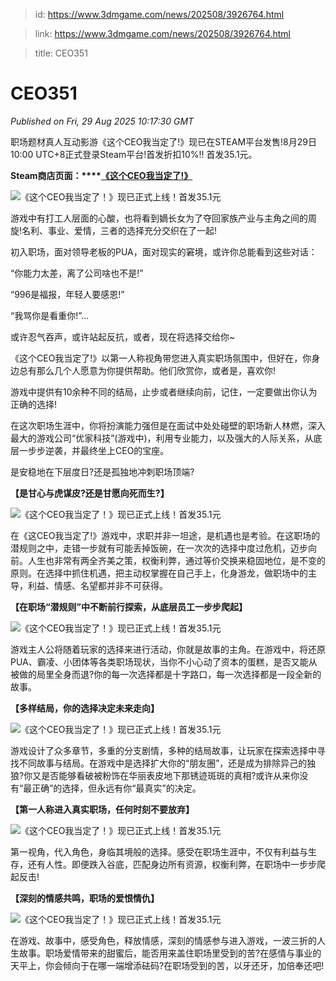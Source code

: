 > id: https://www.3dmgame.com/news/202508/3926764.html

> link: https://www.3dmgame.com/news/202508/3926764.html

> title: CEO351

# CEO351
_Published on Fri, 29 Aug 2025 10:17:30 GMT_

职场题材真人互动影游《这个CEO我当定了!》现已在STEAM平台发售!8月29日10:00 UTC+8正式登录Steam平台!首发折扣10%!! 首发35.1元。

**Steam商店页面：****[《这个CEO我当定了!》](https://store.steampowered.com/app/3570340/CEO/)**

![《这个CEO我当定了！》现已正式上线！首发35.1元](https://img.3dmgame.com/uploads/images/news/20250829/1756462529_928602_jpg_r.jpg)

游戏中有打工人层面的心酸，也将看到嫡长女为了夺回家族产业与主角之间的周旋!名利、事业、爱情，三者的选择充分交织在了一起!

初入职场，面对领导老板的PUA，面对现实的窘境，或许你总能看到这些对话：

“你能力太差，离了公司啥也不是!”

“996是福报，年轻人要感恩!”

“我骂你是看重你!”…

或许忍气吞声，或许站起反抗，或者，现在将选择交给你~

《这个CEO我当定了!》以第一人称视角带您进入真实职场氛围中，但好在，你身边总有那么几个人愿意为你提供帮助。他们欣赏你，或者是，喜欢你!

游戏中提供有10余种不同的结局，止步或者继续向前，记住，一定要做出你认为正确的选择!

在这次职场生涯中，你将扮演能力强但是在面试中处处碰壁的职场新人林燃，深入最大的游戏公司“优家科技”(游戏中)，利用专业能力，以及强大的人际关系，从底层一步步逆袭，并最终坐上CEO的宝座。

是安稳地在下层度日?还是孤独地冲刺职场顶端?

**【是甘心与虎谋皮?还是甘愿向死而生?】**

![《这个CEO我当定了！》现已正式上线！首发35.1元](https://img.3dmgame.com/uploads/images/news/20250829/1756462548_826694.jpg)

在《这CEO我当定了!》游戏中，求职并非一坦途，是机遇也是考验。在这职场的潜规则之中，走错一步就有可能丢掉饭碗，在一次次的选择中度过危机，迈步向前。人生也非常有两全齐美之策，权衡利弊，通过等价交换来稳固地位，是不变的原则。在选择中抓住机遇，把主动权掌握在自己手上，化身游龙，做职场中的主导，利益、情感、名望都并非不可获得。

**【在职场“潜规则”中不断前行探索，从底层员工一步步爬起】**

![《这个CEO我当定了！》现已正式上线！首发35.1元](https://img.3dmgame.com/uploads/images/news/20250829/1756462559_198903_jpg_r.jpg)

游戏主人公将随着玩家的选择来进行活动，你就是故事的主角。在游戏中，将还原PUA、霸凌、小团体等各类职场现状，当你不小心动了资本的蛋糕，是否又能从被做的局里全身而退?你的每一次选择都是十字路口，每一次选择都是一段全新的故事。

**【多样结局，你的选择决定未来走向】**

![《这个CEO我当定了！》现已正式上线！首发35.1元](https://img.3dmgame.com/uploads/images/news/20250829/1756462568_241777_jpg_r.jpg)

游戏设计了众多章节，多重的分支剧情，多种的结局故事，让玩家在探索选择中寻找不同故事与结局。在游戏中是选择扩大你的“朋友圈”，还是成为排除异己的独狼?你又是否能够看破被粉饰在华丽表皮地下那锈迹斑斑的真相?或许从来你没有“最正确”的选择，但永远有你“最真实”的决定。

**【第一人称进入真实职场，任何时刻不要放弃】**

![《这个CEO我当定了！》现已正式上线！首发35.1元](https://img.3dmgame.com/uploads/images/news/20250829/1756462575_550296_jpg_r.jpg)

第一视角，代入角色，身临其境般的选择。感受在职场生涯中，不仅有利益与生存，还有人性。即便跌入谷底，匹配身边所有资源，权衡利弊，在职场中一步步爬起反击!

**【深刻的情感共鸣，职场的爱恨情仇】**

![《这个CEO我当定了！》现已正式上线！首发35.1元](https://img.3dmgame.com/uploads/images/news/20250829/1756462582_158971_jpg_r.jpg)

在游戏、故事中，感受角色，释放情感，深刻的情感参与进入游戏，一波三折的人生故事。职场爱情带来的甜蜜后，能否用来盖住职场里受到的苦?在感情与事业的天平上，你会倾向于在哪一端增添砝码?在职场受到的苦，以牙还牙，加倍奉还吧!
